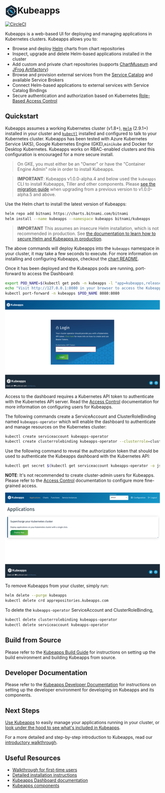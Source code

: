 # <img src="./docs/img/logo.png" width="40" align="left"> Kubeapps

[![CircleCI](https://circleci.com/gh/kubeapps/kubeapps/tree/master.svg?style=svg)](https://circleci.com/gh/kubeapps/kubeapps/tree/master)

Kubeapps is a web-based UI for deploying and managing applications in Kubernetes clusters. Kubeapps allows you to:

- Browse and deploy [Helm](https://github.com/helm/helm) charts from chart repositories
- Inspect, upgrade and delete Helm-based applications installed in the cluster
- Add custom and private chart repositories (supports [ChartMuseum](https://github.com/helm/chartmuseum) and [JFrog Artifactory](https://www.jfrog.com/confluence/display/RTF/Helm+Chart+Repositories))
- Browse and provision external services from the [Service Catalog](https://github.com/kubernetes-incubator/service-catalog) and available Service Brokers
- Connect Helm-based applications to external services with Service Catalog Bindings
- Secure authentication and authorization based on Kubernetes [Role-Based Access Control](docs/user/access-control.md)

## Quickstart

Kubeapps assumes a working Kubernetes cluster (v1.8+), [`Helm`](https://helm.sh/) (2.9.1+) installed in your cluster and [`kubectl`](https://kubernetes.io/docs/tasks/tools/install-kubectl/) installed and configured to talk to your Kubernetes cluster. Kubeapps has been tested with Azure Kubernetes Service (AKS), Google Kubernetes Engine (GKE),`minikube` and Docker for Desktop Kubernetes. Kubeapps works on RBAC-enabled clusters and this configuration is encouraged for a more secure install.

> On GKE, you must either be an "Owner" or have the "Container Engine Admin" role in order to install Kubeapps.

> **IMPORTANT**: Kubeapps v1.0.0-alpha.4 and below used the `kubeapps` CLI to install Kubeapps, Tiller and other components. Please [see the migration guide](docs/user/migrating-to-v1.0.0-alpha.5.md) when upgrading from a previous version to v1.0.0-alpha.5 and above.

Use the Helm chart to install the latest version of Kubeapps:

```bash
helm repo add bitnami https://charts.bitnami.com/bitnami
helm install --name kubeapps --namespace kubeapps bitnami/kubeapps
```

> **IMPORTANT** This assumes an insecure Helm installation, which is not recommended in production. See [the documentation to learn how to secure Helm and Kubeapps in production](docs/user/securing-kubeapps.md).

The above commands will deploy Kubeapps into the `kubeapps` namespace in your cluster, it may take a few seconds to execute. For more information on installing and configuring Kubeapps, checkout the [chart README](chart/kubeapps/README.md).

Once it has been deployed and the Kubeapps pods are running, port-forward to access the Dashboard:

```bash
export POD_NAME=$(kubectl get pods -n kubeapps -l "app=kubeapps,release=kubeapps" -o jsonpath="{.items[0].metadata.name}")
echo "Visit http://127.0.0.1:8080 in your browser to access the Kubeapps Dashboard"
kubectl port-forward -n kubeapps $POD_NAME 8080:8080
```

![Dashboard login page](docs/img/dashboard-login.png)

Access to the dashboard requires a Kubernetes API token to authenticate with the Kubernetes API server. Read the [Access Control](docs/user/access-control.md) documentation for more information on configuring users for Kubeapps.

The following commands create a ServiceAccount and ClusterRoleBinding named `kubeapps-operator` which will enable the dashboard to authenticate and manage resources on the Kubernetes cluster:

```bash
kubectl create serviceaccount kubeapps-operator
kubectl create clusterrolebinding kubeapps-operator --clusterrole=cluster-admin --serviceaccount=default:kubeapps-operator
```

Use the following command to reveal the authorization token that should be used to authenticate the Kubeapps dashboard with the Kubernetes API:

```bash
kubectl get secret $(kubectl get serviceaccount kubeapps-operator -o jsonpath='{.secrets[].name}') -o jsonpath='{.data.token}' | base64 --decode
```

**NOTE**: It's not recommended to create cluster-admin users for Kubeapps. Please refer to the [Access Control](docs/user/access-control.md) documentation to configure more fine-grained access.

![Dashboard main page](docs/img/dashboard-home.png)

To remove Kubeapps from your cluster, simply run:

```bash
helm delete --purge kubeapps
kubectl delete crd apprepositories.kubeapps.com
```

To delete the `kubeapps-operator` ServiceAccount and ClusterRoleBinding,

```bash
kubectl delete clusterrolebinding kubeapps-operator
kubectl delete serviceaccount kubeapps-operator
```

## Build from Source

Please refer to the [Kubeapps Build Guide](docs/developer/build.md) for instructions on setting up the build environment and building Kubeapps from source.

## Developer Documentation

Please refer to the [Kubeapps Developer Documentation](docs/developer/README.md) for instructions on setting up the developer environment for developing on Kubeapps and its components.

## Next Steps

[Use Kubeapps](docs/user/dashboard.md) to easily manage your applications running in your cluster, or [look under the hood to see what's included in Kubeapps](docs/architecture/overview.md).


For a more detailed and step-by-step introduction to Kubeapps, read our [introductory walkthrough](docs/user/getting-started.md).

## Useful Resources

* [Walkthrough for first-time users](docs/user/getting-started.md)
* [Detailed installation instructions](chart/kubeapps/README.md)
* [Kubeapps Dashboard documentation](docs/user/dashboard.md)
* [Kubeapps components](docs/architecture/overview.md)
